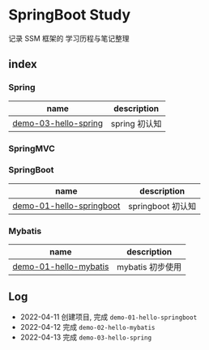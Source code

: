 # SpringBoot Study

记录 SSM 框架的 学习历程与笔记整理

## index

### Spring

| name                                                         | description       |
| ------------------------------------------------------------ | ----------------- |
| [demo-03-hello-spring](https://github.com/eastarpen/springboot-study/tree/master/src/spring/demo-03-hello-spring) | spring 初认知 |

### SpringMVC

### SpringBoot

| name                                                         | description       |
| ------------------------------------------------------------ | ----------------- |
| [demo-01-hello-springboot](https://github.com/eastarpen/springboot-study/tree/master/src/springboot/demo-01-hello-springboot) | springboot 初认知 |

### Mybatis

| name                                                         | description       |
| ------------------------------------------------------------ | ----------------- |
| [demo-01-hello-mybatis](https://github.com/eastarpen/springboot-study/tree/master/src/mybatis/demo-02-hello-mybatis) | mybatis 初步使用 |


## Log

* 2022-04-11 创建项目, 完成 `demo-01-hello-springboot`
* 2022-04-12 完成 `demo-02-hello-mybatis`
* 2022-04-13 完成 `demo-03-hello-spring`
